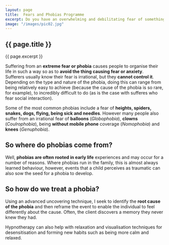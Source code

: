 ```yaml
---
layout: page
title:  Fears and Phobias Programme
excerpt: Do you have an overwhelming and debilitating fear of something? An object or place or situation, perhaps? Do you avoid taking foreign holidays because you hate flying? Do you experience palpitations when you see a balloon, clown or dog? Do you find you can't eat or speak in front of others? Would you describe yourself as 'terrified' of the dentist? If so, then you are not alone; it is estimated there are around 10 million such suffers in the UK alone.
image: "/images/pic02.jpg"
---
```

## {{ page.title }}

{{ page.excerpt }}

Suffering from an **extreme fear or phobia** causes people to organise their life in such a way so as to **avoid the thing causing fear or anxiety**.  Sufferers usually know their fear is irrational, but they **cannot control it**. Depending on the type and nature of the phobia, doing this can range from being relatively easy to achieve (because the cause of the phobia is so rare, for example), to incredibly difficult to do (as is the case with sufferes who fear social interaction).

Some of the most common phobias include a fear of **heights, spiders, snakes, dogs, flying, being sick and needles**. However many people also suffer from an irrational fear of **balloons** (*Globophobia*), **clowns** (*Coulrophobia*), being **without mobile phone** coverage (*Nomophobia*) and **knees** (*Genuphobia*).

## So where do phobias come from?

Well, **phobias are often rooted in early life** experiences and may occur for a number of reasons. Where phobias run in the family, this is almost always learned behaviour, however, events that a child perceives as traumatic can also sow the seed for a phobia to develop.

## So how do we treat a phobia?

Using an advanced uncovering technique, I seek to identify the **root cause of the phobia** and then reframe the event to enable the individual to feel differently about the cause. Often, the client discovers a memory they never knew they had.

Hypnotherapy can also help with relaxation and visualisation techniques for desensitisation and forming new habits such as being more calm and relaxed.
